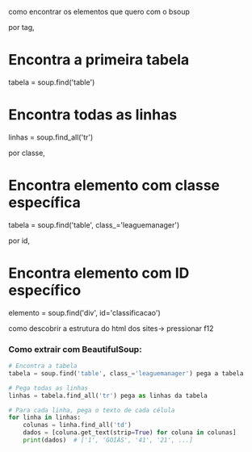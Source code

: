 como encontrar os elementos que quero com o bsoup

por tag,

# Encontra a primeira tabela

tabela = soup.find('table')

# Encontra todas as linhas

linhas = soup.find_all('tr')

por classe,

# Encontra elemento com classe específica

tabela = soup.find('table', class\_='leaguemanager')

por id,

# Encontra elemento com ID específico

elemento = soup.find('div', id='classificacao')


como descobrir a estrutura do html dos sites-> pressionar f12

### Como extrair com BeautifulSoup:
```python
# Encontra a tabela
tabela = soup.find('table', class_='leaguemanager') pega a tabela 

# Pega todas as linhas
linhas = tabela.find_all('tr') pega as linhas da tabela 

# Para cada linha, pega o texto de cada célula
for linha in linhas:
    colunas = linha.find_all('td')
    dados = [coluna.get_text(strip=True) for coluna in colunas]
    print(dados)  # ['1', 'GOIÁS', '41', '21', ...]
```